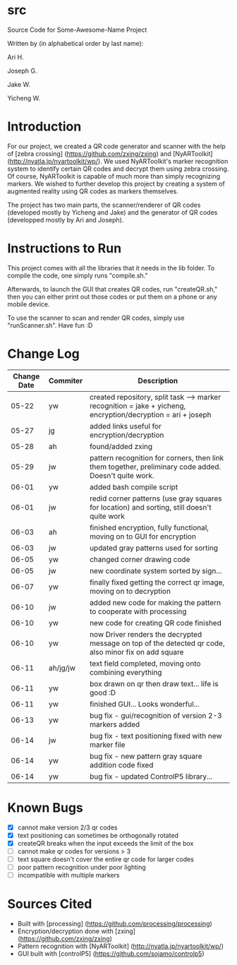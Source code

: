 # src
Source Code for Some-Awesome-Name Project

Written by (in alphabetical order by last name):

Ari H.

Joseph G.

Jake W.

Yicheng W.

# Introduction
For our project, we created a QR code generator and scanner with the help of
[zebra crossing] (https://github.com/zxing/zxing) and [NyARToolkit]
(http://nyatla.jp/nyartoolkit/wp/). We used NyARToolkit's marker recognition
system to identify certain QR codes and decrypt them using zebra crossing. Of
course, NyARToolkit is capable of much more than simply recognizing markers. We
wished to further develop this project by creating a system of augmented reality
using QR codes as markers themselves.

The project has two main parts, the scanner/renderer of QR codes (developed
mostly by Yicheng and Jake) and the generator of QR codes (developped mostly by
Ari and Joseph).

# Instructions to Run

This project comes with all the libraries that it needs in the lib folder. To
compile the code, one simply runs "compile.sh."

Afterwards, to launch the GUI that creates QR codes, run "createQR.sh," then you
can either print out those codes or put them on a phone or any mobile device.

To use the scanner to scan and render QR codes, simply use "runScanner.sh". Have fun :D

# Change Log
Change Date    |Commiter   |Description
--------|-----------|------------
05-22|yw|created repository, split task --> marker recognition = jake + yicheng, encryption/decryption = ari + joseph
05-27|jg|added links useful for encryption/decryption
05-28|ah|found/added zxing
05-29|jw|pattern recognition for corners, then link them together, preliminary code added. Doesn't quite work.
06-01|yw|added bash compile script
06-01|jw|redid corner patterns (use gray squares for location) and sorting, still doesn't quite work
06-03|ah|finished encryption, fully functional, moving on to GUI for encryption
06-03|jw|updated gray patterns used for sorting
06-05|yw|changed corner drawing code
06-05|jw|new coordinate system sorted by sign...
06-07|yw|finally fixed getting the correct qr image, moving on to decryption
06-10|jw|added new code for making the pattern to cooperate with processing
06-10|yw|new code for creating QR code finished
06-10|yw|now Driver renders the decrypted message on top of the detected qr code, also minor fix on add square
06-11|ah/jg/jw|text field completed, moving onto combining everything
06-11|yw|box drawn on qr then draw text... life is good :D
06-11|yw|finished GUI... Looks wonderful...
06-13|yw|bug fix - gui/recognition of version 2-3 markers added
06-14|jw|bug fix - text positioning fixed with new marker file
06-14|yw|bug fix - new pattern gray square addition code fixed
06-14|yw|bug fix - updated ControlP5 library...

# Known Bugs
* [x] cannot make version 2/3 qr codes
* [x] text positioning can sometimes be orthogonally rotated
* [x] createQR breaks when the input exceeds the limit of the box
* [ ] cannot make qr codes for versions > 3
* [ ] text square doesn't cover the entire qr code for larger codes
* [ ] poor pattern recognition under poor lighting
* [ ] incompatible with multiple markers

# Sources Cited
- Built with [processing] (https://github.com/processing/processing)
- Encryption/decryption done with [zxing] (https://github.com/zxing/zxing)
- Pattern recognition with [NyARToolkit] (http://nyatla.jp/nyartoolkit/wp/)
- GUI built with [controlP5] (https://github.com/sojamo/controlp5)
